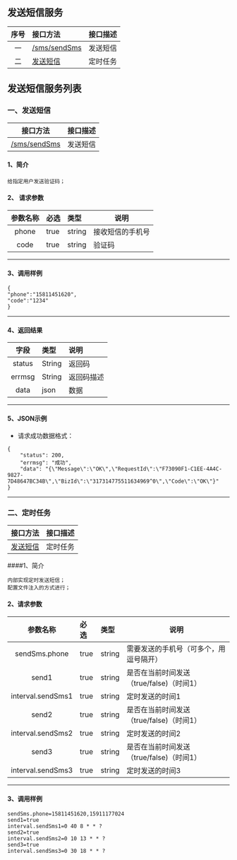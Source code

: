 ## 发送短信服务
|  序号  | 接口方法                         | 接口描述 |
| :--: | :--------------------------- | :--- |
|  一   | [/sms/sendSms](#sms-sendSms) | 发送短信 |
|  二   | [发送短信](#timing)              | 定时任务 |


## 发送短信服务列表


### <span id="sms-sendSms" >一、发送短信</span>
|             接口方法             | 接口描述 |
| :--------------------------: | :--- |
| [/sms/sendSms](#sms-sendSms) | 发送短信 |

#### 1、简介

```
给指定用户发送验证码；
```



#### 2、 请求参数
| 参数名称  | 必选   | 类型     | 说明       |
| :---: | :--- | :----- | -------- |
| phone | true | string | 接收短信的手机号 |
| code  | true | string | 验证码      |

---

#### 3、调用样例
```
{
"phone":"15811451620",
"code":"1234"
}
```
---

#### 4、返回结果
|   字段   | 类型     | 说明    |
| :----: | :----- | :---- |
| status | String | 返回码   |
| errmsg | String | 返回码描述 |
|  data  | json   | 数据    |

---
#### 5、JSON示例

* 请求成功数据格式：

```
{
    "status": 200,
    "errmsg": "成功",
    "data": "{\"Message\":\"OK\",\"RequestId\":\"F73090F1-C1EE-4A4C-9827-7D48647BC34B\",\"BizId\":\"317314775511634969^0\",\"Code\":\"OK\"}"
}
```
---

### <span id="timing" >二、定时任务</span>
|      接口方法       | 接口描述 |
| :-------------: | :--- |
| [发送短信](#timing) | 定时任务 |

####1、简介
```
内部实现定时发送短信；
配置文件注入的方式进行；
```

#### 2、请求参数
|       参数名称        | 必选   | 类型     | 说明                         |
| :---------------: | :--- | :----- | -------------------------- |
|   sendSms.phone   | true | string | 需要发送的手机号（可多个，用逗号隔开）        |
|       send1       | true | string | 是否在当前时间发送（true/false)（时间1） |
| interval.sendSms1 | true | string | 定时发送的时间1                   |
|       send2       | true | string | 是否在当前时间发送（true/false)（时间1） |
| interval.sendSms2 | true | string | 定时发送的时间2                   |
|       send3       | true | string | 是否在当前时间发送（true/false)（时间1） |
| interval.sendSms3 | true | string | 定时发送的时间3                   |

---

#### 3、调用样例
```
sendSms.phone=15811451620,15911177024
send1=true
interval.sendSms1=0 40 8 * * ?
send2=true
interval.sendSms2=0 10 13 * * ?
send3=true
interval.sendSms3=0 30 18 * * ?
```